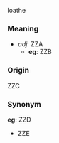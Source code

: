 loathe
### Meaning
+ _adj_: ZZA
    + __eg__: ZZB

### Origin

ZZC

### Synonym

__eg__: ZZD

+ ZZE


